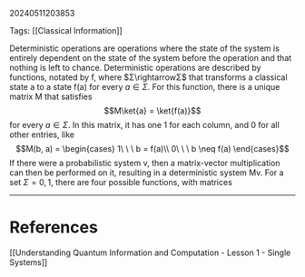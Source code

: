 20240511203853

Tags: [[Classical Information]]

Deterministic operations are operations where the state of the system is entirely dependent on the state of the system before the operation and that nothing is left to chance. Deterministic operations are described by functions, notated by f, where $Σ\rightarrowΣ$ that transforms a classical state a to a state f(a) for every $a \in Σ$. For this function, there is a unique matrix M that satisfies $$M\ket{a} = \ket{f(a)}$$for every $a \in Σ$. In this matrix, it has one 1 for each column, and 0 for all other entries, like $$M(b, a) = \begin{cases}
1\ \ \ b = f(a)\\
0\ \ \ b \neq f(a)
\end{cases}$$If there were a probabilistic system v, then a matrix-vector multiplication can then be performed on it, resulting in a deterministic system Mv.
	For a set $Σ = {0, 1}$, there are four possible functions, with matrices $$$$
___
# References
[[Understanding Quantum Information and Computation - Lesson 1 - Single Systems]]
